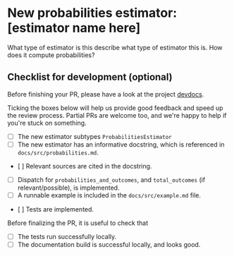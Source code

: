 
# New probabilities estimator: [estimator name here]

What type of estimator is this describe what type of estimator this is. How does it compute
probabilities?

## Checklist for development (optional)

Before finishing your PR, please have a look at the
project [devdocs](https://juliadynamics.github.io/ComplexityMeasures.jl/dev/devdocs/).

Ticking the boxes below will help us provide good feedback and speed up the review process.
Partial PRs are welcome too, and we're happy to help if you're stuck on something.

- [ ] The new estimator subtypes `ProbabilitiesEstimator`
- [ ] The new estimator has an informative docstring, which is referenced in
    `docs/src/probabilities.md`.
- [ ] Relevant sources are cited in the docstring.
- [ ] Dispatch for `probabilities_and_outcomes`, and `total_outcomes`
    (if relevant/possible), is implemented.
- [ ] A runnable example is included in the `docs/src/example.md` file.
- [ ] Tests are implemented.

Before finalizing the PR, it is useful to check that

- [ ] The tests run successfully locally.
- [ ] The documentation build is successful locally, and looks good.
